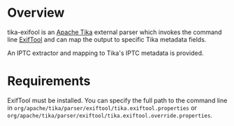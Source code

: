 Overview
========

tika-exifool is an [Apache Tika](http://tika.apache.org/) external parser
which invokes the command line [ExifTool](http://www.sno.phy.queensu.ca/~phil/exiftool/)
and can map the output to specific Tika metadata fields.

An IPTC extractor and mapping to Tika's IPTC metadata is provided.


Requirements
============

ExifTool must be installed.  You can specify the full path to the command line in 
`org/apache/tika/parser/exiftool/tika.exiftool.properties` or 
`org/apache/tika/parser/exiftool/tika.exiftool.override.properties`.